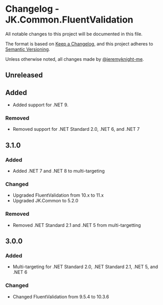 ﻿# Changelog - JK.Common.FluentValidation

All notable changes to this project will be documented in this file.

The format is based on [Keep a Changelog](https://keepachangelog.com/),
and this project adheres to [Semantic Versioning](https://semver.org/spec/v2.0.0.html).

Unless otherwise noted, all changes made by [@jeremyknight-me](https://github.com/jeremyknight-me).

## Unreleased

## Added

- Added support for .NET 9.

### Removed

- Removed support for .NET Standard 2.0, .NET 6, and .NET 7

## 3.1.0

### Added

- Added .NET 7 and .NET 8 to multi-targeting

### Changed

- Upgraded FluentValidation from 10.x to 11.x
- Upgraded JK.Common to 5.2.0

### Removed

- Removed .NET Standard 2.1 and .NET 5 from multi-targetting

## 3.0.0

### Added 

- Multi-targeting for .NET Standard 2.0, .NET Standard 2.1, .NET 5, and .NET 6

### Changed

- Changed FluentValidation from 9.5.4 to 10.3.6